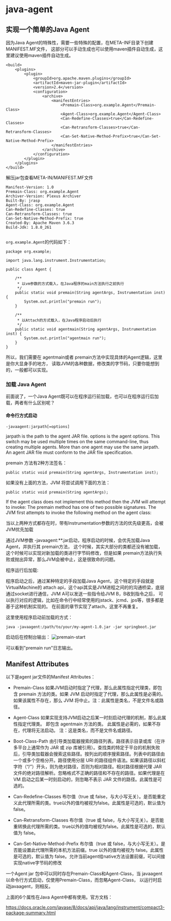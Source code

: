 # java-agent 

## 实现一个简单的Java Agent

因为Java Agent的特殊性，需要一些特殊的配置，在META-INF目录下创建MANIFEST.MF文件，
这部分可以手动生成也可以使用maven插件自动生成，这里建议使用maven插件自动生成。
```text
<build>
    <plugins>
        <plugin>
            <groupId>org.apache.maven.plugins</groupId>
            <artifactId>maven-jar-plugin</artifactId>
            <version>2.4</version>
            <configuration>
                <archive>
                    <manifestEntries>
                        <Premain-Class>org.example.Agent</Premain-Class>
                        <Agent-Class>org.example.Agent</Agent-Class>
                        <Can-Redefine-Classes>true</Can-Redefine-Classes>
                        <Can-Retransform-Classes>true</Can-Retransform-Classes>
                        <Can-Set-Native-Method-Prefix>true</Can-Set-Native-Method-Prefix>
                    </manifestEntries>
                </archive>
            </configuration>
        </plugin>
    </plugins>
</build>
```

解压jar包查看META-IN/MANIFEST.MF文件
```text
Manifest-Version: 1.0
Premain-Class: org.example.Agent
Archiver-Version: Plexus Archiver
Built-By: jrasp
Agent-Class: org.example.Agent
Can-Redefine-Classes: true
Can-Retransform-Classes: true
Can-Set-Native-Method-Prefix: true
Created-By: Apache Maven 3.6.3
Build-Jdk: 1.8.0_261


```

`org.example.Agent`的代码如下：
```text
package org.example;

import java.lang.instrument.Instrumentation;

public class Agent {

    /**
     * 以vm参数的方式载入，在Java程序的main方法执行之前执行
     */
    public static void premain(String agentArgs, Instrumentation inst) {
        System.out.println("premain run");
    }

    /**
     * 以Attach的方式载入，在Java程序启动后执行
     */
    public static void agentmain(String agentArgs, Instrumentation inst) {
        System.out.println("agentmain run");
    }
}
```
所以，我们需要在 agentmain或者 premain方法中实现具体的Agent逻辑，这里是你大显身手的地方，
读取JVM的各种数据，修改类的字节码，只要你能想到的，一般都可以实现。

### 加载 Java Agent

前面说了，一个Java Agent既可以在程序运行前加载，也可以在程序运行后加载，两者有什么区别呢？

#### 命令行方式启动

```text
-javaagent:jarpath[=options] 
```
jarpath is the path to the agent JAR file. 
options is the agent options. 
This switch may be used multiple times on the same command-line, 
thus creating multiple agents. 
More than one agent may use the same jarpath. 
An agent JAR file must conform to the JAR file specification.

premain 方法有2种方法签名：
```text
public static void premain(String agentArgs, Instrumentation inst); 
```
如果没有上面的方法，JVM 将尝试调用下面的方法：
```text
public static void premain(String agentArgs); 
```
If the agent class does not implement this method then the JVM will attempt to invoke:
The premain method has one of two possible signatures. 
The JVM first attempts to invoke the following method on the agent class:


当以上两种方式都存在时，带有Instrumentation参数的方法的优先级更高，会被JVM优先加载

通过JVM参数 -javaagent:**.jar启动，程序启动的时候，会优先加载Java Agent，并执行其 premain方法，
这个时候，其实大部分的类都还没有被加载，这个时候可以实现对新加载的类进行字节码修改，但是如果 premain方法执行失败或抛出异常，那么JVM会被中止，这是很致命的问题。

程序运行后加载:

程序启动之后，通过某种特定的手段加载Java Agent，这个特定的手段就是 VirtualMachine的 attach api，这个api其实是JVM进程之间的的沟通桥梁，底层通过socket进行通信，JVM A可以发送一些指令给JVM B，B收到指令之后，
可以执行对应的逻辑，比如在命令行中经常使用的jstack、jcmd、jps等，很多都是基于这种机制实现的。
在前面的章节实现了attach，这里不再重复。

这里使用程序启动前加载的方式：
```text
java -javaagent:/path/to/your/my-agent-1.0.jar -jar springboot.jar
```
启动后在控制台输出：
![premain-start](./image/premain-start.png)

可以看到"premain run"日志输出。

## Manifest Attributes

以下是agent jar文件的Manifest Attributes：
+ Premain-Class
如果JVM启动时指定了代理，那么此属性指定代理类，即包含 premain 方法的类。如果 JVM 启动时指定了代理，那么此属性是必需的。如果该属性不存在，那么 JVM 将中止。注：此属性是类名，不是文件名或路径。

+ Agent-Class
如果实现支持JVM启动之后某一时刻启动代理的机制，那么此属性指定代理类。 即包含 agentmain 方法的类。 此属性是必需的，如果不存在，代理将无法启动。 注：这是类名，而不是文件名或路径。

+ Boot-Class-Path
由引导类加载器搜索的路径列表。路径表示目录或库（在许多平台上通常作为 JAR 或 zip 库被引用）。查找类的特定于平台的机制失败后，引导类加载器会搜索这些路径。按列出的顺序搜索路径。列表中的路径由一个或多个空格分开。路径使用分层 URI 的路径组件语法。如果该路径以斜杠字符（“/”）开头，则为绝对路径，否则为相对路径。相对路径根据代理 JAR 文件的绝对路径解析。忽略格式不正确的路径和不存在的路径。如果代理是在 VM 启动之后某一时刻启动的，则忽略不表示 JAR 文件的路径。此属性是可选的。

+ Can-Redefine-Classes
布尔值（true 或 false，与大小写无关）。是否能重定义此代理所需的类。true以外的值均被视为false。此属性是可选的，默认值为false。

+ Can-Retransform-Classes
布尔值（true 或 false，与大小写无关）。是否能重转换此代理所需的类。true以外的值均被视为false。此属性是可选的，默认值为 false。

+ Can-Set-Native-Method-Prefix
布尔值（true 或 false，与大小写无关）。是否能设置此代理所需的本机方法前缀。true 以外的值均被视为 false。此属性是可选的，默认值为 false。允许当前agent给native方法设置前缀，可以间接实现native字节码的修改

一个Agent jar 包中可以同时存在Premain-Class和Agent-Class，当 javaagent以命令行方式启动，仅使用Premain-Class，而忽略Agent-Class，
以运行时启动javaagent，则相反。

上面的6个属性在Java Agent中都有使用。官方文档：

https://docs.oracle.com/javase/8/docs/api/java/lang/instrument/compact3-package-summary.html








